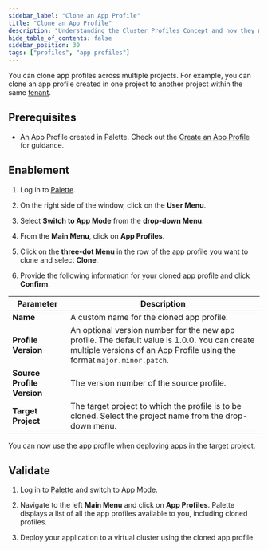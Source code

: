```yaml
---
sidebar_label: "Clone an App Profile"
title: "Clone an App Profile"
description: "Understanding the Cluster Profiles Concept and how they make Spectro Cloud powerful"
hide_table_of_contents: false
sidebar_position: 30
tags: ["profiles", "app profiles"]
---
```



You can clone app profiles across multiple projects. For example, you can clone an app profile created in one project to another project within the same [tenant](/glossary-all#tenant).
## Prerequisites

* An App Profile created in Palette. Check out the [Create an App Profile](/devx/app-profile/create-app-profile) for guidance.

## Enablement

1. Log in to [Palette](https://console.spectrocloud.com).

2. On the right side of the window, click on the **User Menu**.

3. Select **Switch to App Mode** from the **drop-down Menu**.

4. From the **Main Menu**, click on **App Profiles**.

5. Click on the **three-dot Menu** in the row of the app profile you want to clone and select **Clone**.

6. Provide the following information for your cloned app profile and click **Confirm**.

| **Parameter**           | **Description**  |
|-----------------------------|---------------------|
|**Name** | A custom name for the cloned app profile.|
|**Profile Version** | An optional version number for the new app profile. The default value is 1.0.0. You can create multiple versions of an App Profile using the format `major.minor.patch`. |
|**Source Profile Version**  | The version number of the source profile. | 
|**Target Project** | The target project to which the profile is to be cloned. Select the project name from the drop-down menu.|

You can now use the app profile when deploying apps in the target project.


## Validate

1. Log in to [Palette](https://console.spectrocloud.com) and switch to App Mode.

2. Navigate to the left **Main Menu** and click on **App Profiles**. Palette displays a list of all the app profiles available to you, including cloned profiles.
   
3. Deploy your application to a virtual cluster using the cloned app profile.
